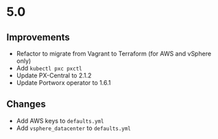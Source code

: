 # 5.0

## Improvements
 * Refactor to migrate from Vagrant to Terraform (for AWS and vSphere only)
 * Add `kubectl pxc pxctl`
 * Update PX-Central to 2.1.2
 * Update Portworx operator to 1.6.1

## Changes
 * Add AWS keys to `defaults.yml`
 * Add `vsphere_datacenter` to `defaults.yml`
